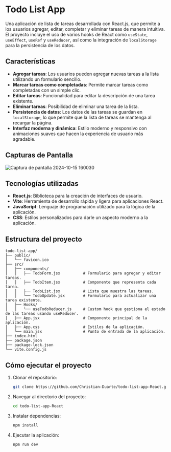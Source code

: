 # Todo List App

Una aplicación de lista de tareas desarrollada con React.js, que permite a los usuarios agregar, editar, completar y eliminar tareas de manera intuitiva. El proyecto incluye el uso de varios hooks de React como `useState`, `useEffect`, `useRef` y `useReducer`, así como la integración de `localStorage` para la persistencia de los datos.


## Características

- **Agregar tareas**: Los usuarios pueden agregar nuevas tareas a la lista utilizando un formulario sencillo.
- **Marcar tareas como completadas**: Permite marcar tareas como completadas con un simple clic.
- **Editar tareas**: Funcionalidad para editar la descripción de una tarea existente.
- **Eliminar tareas**: Posibilidad de eliminar una tarea de la lista.
- **Persistencia de datos**: Los datos de las tareas se guardan en `localStorage`, lo que permite que la lista de tareas se mantenga al recargar la página.
- **Interfaz moderna y dinámica**: Estilo moderno y responsivo con animaciones suaves que hacen la experiencia de usuario más agradable.


## Capturas de Pantalla
![Captura de pantalla 2024-10-15 160030](https://github.com/user-attachments/assets/b20ebff6-cfd2-43ab-9e96-97d47a95cf70)



## Tecnologías utilizadas

- **React.js**: Biblioteca para la creación de interfaces de usuario.
- **Vite**: Herramienta de desarrollo rápida y ligera para aplicaciones React.
- **JavaScript**: Lenguaje de programación utilizado para la lógica de la aplicación.
- **CSS**: Estilos personalizados para darle un aspecto moderno a la aplicación.


## Estructura del proyecto

```plaintext
todo-list-app/
├── public/
│   └── favicon.ico
├── src/
│   ├── components/
│   │   ├── TodoForm.jsx          # Formulario para agregar y editar tareas.
│   │   ├── TodoItem.jsx          # Componente que representa cada tarea.
│   │   ├── TodoList.jsx          # Lista que muestra las tareas.
│   │   └── TodoUpdate.jsx        # Formulario para actualizar una tarea existente.
│   ├── Hooks/
│   │   └── useTodoReducer.js     # Custom hook que gestiona el estado de las tareas usando useReducer.
│   ├── App.jsx                   # Componente principal de la aplicación.
│   ├── App.css                   # Estilos de la aplicación.
│   └── main.jsx                  # Punto de entrada de la aplicación.
├── index.html
├── package.json
├── package-lock.json
└── vite.config.js
```


## Cómo ejecutar el proyecto

1. Clonar el repositorio:
   ```bash
   git clone https://github.com/Christian-Duarte/todo-list-app-React.git
   ```
2. Navegar al directorio del proyecto:
   ```bash
   cd todo-list-app-React
   ```
3. Instalar dependencias:
   ```bash
   npm install
   ```
4. Ejecutar la aplicación:
   ```bash
   npm run dev
   ```
